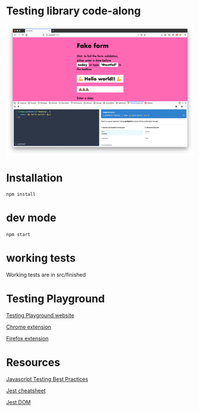 # Testing library code-along

![Image of form](example.png)

# Installation

```
npm install
```

# dev mode

```
npm start
```

# working tests

Working tests are in src/finished

# Testing Playground

[Testing Playground website](https://testing-playground.com/)

[Chrome extension](https://chrome.google.com/webstore/detail/testing-playground/hejbmebodbijjdhflfknehhcgaklhano?hl=en)

[Firefox extension](https://addons.mozilla.org/en-CA/firefox/addon/testing-playground/)

# Resources

[Javascript Testing Best Practices](https://github.com/goldbergyoni/javascript-testing-best-practices)

[Jest cheatsheet](https://devhints.io/jest)

[Jest DOM](https://github.com/testing-library/jest-dom)
